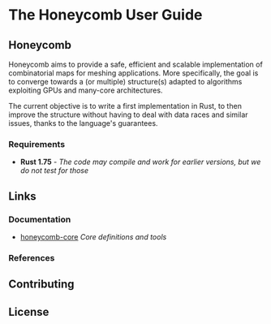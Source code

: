 # The Honeycomb User Guide

## Honeycomb

Honeycomb aims to provide a safe, efficient and scalable implementation of 
combinatorial maps for meshing applications. More specifically, the goal is
to converge towards a (or multiple) structure(s) adapted to algorithms 
exploiting GPUs and many-core architectures.

The current objective is to write a first implementation in Rust, to then 
improve the structure without having to deal with data races and similar 
issues, thanks to the language's guarantees.

### Requirements

- **Rust 1.75** - *The code may compile and work for earlier versions, but we do not test for those*

## Links

### Documentation

- [honeycomb-core](honeycomb_core) *Core definitions and tools*

### References

## Contributing

## License
